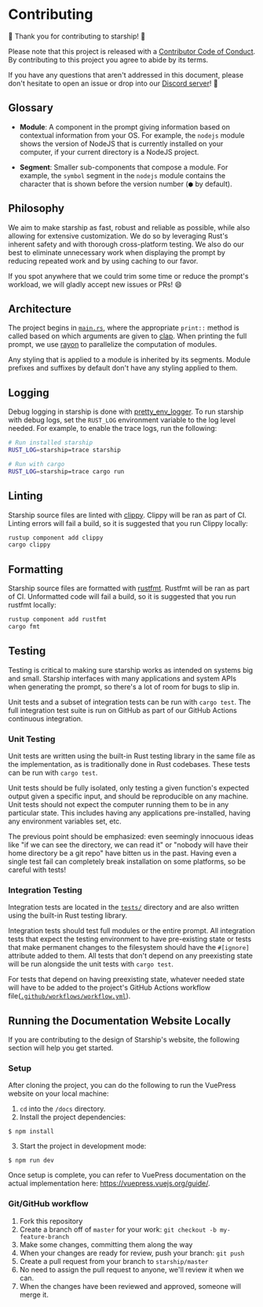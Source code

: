 # Contributing

🚀 Thank you for contributing to starship! 🚀

Please note that this project is released with a [Contributor Code of Conduct](CODE_OF_CONDUCT.md). By contributing to this project you agree to abide by its terms.

If you have any questions that aren't addressed in this document, please don't hesitate to open an issue or drop into our [Discord server](https://discord.gg/8Jzqu3T)! 💬

## Glossary

- **Module**: A component in the prompt giving information based on contextual information from your OS. For example, the `nodejs` module shows the version of NodeJS that is currently installed on your computer, if your current directory is a NodeJS project.

- **Segment**: Smaller sub-components that compose a module. For example, the `symbol` segment in the `nodejs` module contains the character that is shown before the version number (`⬢` by default).

## Philosophy

We aim to make starship as fast, robust and reliable as possible, while also allowing for extensive customization. We do so by leveraging Rust's inherent safety and with thorough cross-platform testing. We also do our best to eliminate unnecessary work when displaying the prompt by reducing repeated work and by using caching to our favor.

If you spot anywhere that we could trim some time or reduce the prompt's workload, we will gladly accept new issues or PRs! 😄

## Architecture

The project begins in [`main.rs`](src/main.rs), where the appropriate `print::` method is called based on which arguments are given to [clap](https://crates.io/crates/clap). When printing the full prompt, we use [rayon](https://crates.io/crates/rayon) to parallelize the computation of modules.

Any styling that is applied to a module is inherited by its segments. Module prefixes and suffixes by default don't have any styling applied to them.

## Logging

Debug logging in starship is done with [pretty_env_logger](https://crates.io/crates/pretty_env_logger).
To run starship with debug logs, set the `RUST_LOG` environment variable to the log level needed.
For example, to enable the trace logs, run the following:

```sh
# Run installed starship
RUST_LOG=starship=trace starship

# Run with cargo
RUST_LOG=starship=trace cargo run
```

## Linting

Starship source files are linted with [clippy](https://crates.io/crates/clippy). Clippy will be ran as part of CI. Linting errors will fail a build, so it is suggested that you run Clippy locally:

```sh
rustup component add clippy
cargo clippy
```

## Formatting

Starship source files are formatted with [rustfmt](https://crates.io/crates/rustfmt-nightly). Rustfmt will be ran as part of CI. Unformatted code will fail a build, so it is suggested that you run rustfmt locally:

```sh
rustup component add rustfmt
cargo fmt
```


## Testing

Testing is critical to making sure starship works as intended on systems big and small. Starship interfaces with many applications and system APIs when generating the prompt, so there's a lot of room for bugs to slip in.

Unit tests and a subset of integration tests can be run with `cargo test`.
The full integration test suite is run on GitHub as part of our GitHub Actions continuous integration.

### Unit Testing

Unit tests are written using the built-in Rust testing library in the same file as the implementation, as is traditionally done in Rust codebases. These tests can be run with `cargo test`.

Unit tests should be fully isolated, only testing a given function's expected output given a specific input, and should be reproducible on any machine. Unit tests should not expect the computer running them to be in any particular state. This includes having any applications pre-installed, having any environment variables set, etc.

The previous point should be emphasized: even seemingly innocuous ideas like "if we can see the directory, we can read it" or "nobody will have their home directory be a git repo" have bitten us in the past. Having even a single test fail can completely break installation on some platforms, so be careful with tests!

### Integration Testing

Integration tests are located in the [`tests/`](tests) directory and are also written using the built-in Rust testing library.

Integration tests should test full modules or the entire prompt. All integration tests that expect the testing environment to have pre-existing state or tests that make permanent changes to the filesystem should have the `#[ignore]` attribute added to them. All tests that don't depend on any preexisting state will be run alongside the unit tests with `cargo test`.

For tests that depend on having preexisting state, whatever needed state will have to be added to the project's GitHub Actions workflow file([`.github/workflows/workflow.yml`](.github/workflows/workflow.yml)).

## Running the Documentation Website Locally

If you are contributing to the design of Starship's website, the following section will help you get started.

### Setup

After cloning the project, you can do the following to run the VuePress website on your local machine:

1. `cd` into the `/docs` directory.
2. Install the project dependencies:
```
$ npm install
```
3. Start the project in development mode:
```
$ npm run dev
```

Once setup is complete, you can refer to VuePress documentation on the actual implementation here: https://vuepress.vuejs.org/guide/.

### Git/GitHub workflow

1. Fork this repository
2. Create a branch off of `master` for your work: `git checkout -b my-feature-branch`
3. Make some changes, committing them along the way
4. When your changes are ready for review, push your branch: `git push`
5. Create a pull request from your branch to `starship/master`
6. No need to assign the pull request to anyone, we'll review it when we can.
7. When the changes have been reviewed and approved, someone will merge it.